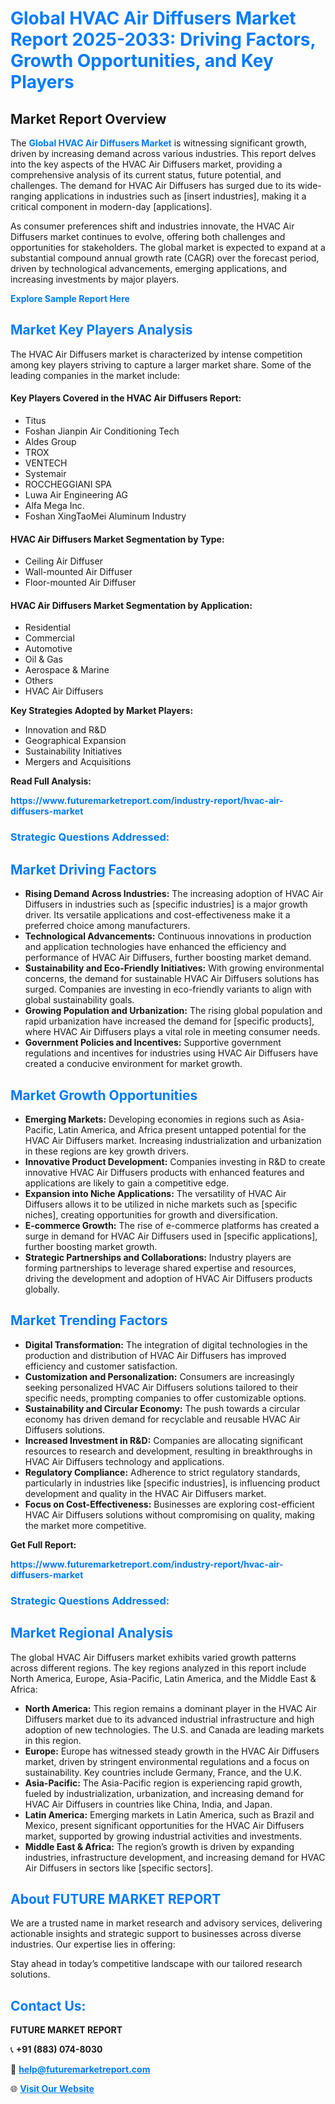 <h1 style="color: #007BFF;">Global HVAC Air Diffusers Market Report 2025-2033: Driving Factors, Growth Opportunities, and Key Players</h1>

<section id="overview">
<h2>Market Report Overview</h2>
<p>The <a href="https://www.futuremarketreport.com/industry-report/hvac-air-diffusers-market" style="color: #007BFF; text-decoration: none;"><strong>Global HVAC Air Diffusers Market</strong></a> is witnessing significant growth, driven by increasing demand across various industries. This report delves into the key aspects of the HVAC Air Diffusers market, providing a comprehensive analysis of its current status, future potential, and challenges. The demand for HVAC Air Diffusers has surged due to its wide-ranging applications in industries such as [insert industries], making it a critical component in modern-day [applications].</p>
<p>As consumer preferences shift and industries innovate, the HVAC Air Diffusers market continues to evolve, offering both challenges and opportunities for stakeholders. The global market is expected to expand at a substantial compound annual growth rate (CAGR) over the forecast period, driven by technological advancements, emerging applications, and increasing investments by major players.</p>
</section>

<section id="overview">
<p><a href="https://www.futuremarketreport.com/request-sample/reportId=128640" style="color: #007BFF; text-decoration: none;"><strong>Explore Sample Report Here</strong></a></p>
</section>

<section id="key-players">
<h2 style="color: #007BFF;">Market Key Players Analysis</h2>
<p>The HVAC Air Diffusers market is characterized by intense competition among key players striving to capture a larger market share. Some of the leading companies in the market include:</p>
<h4>Key Players Covered in the HVAC Air Diffusers Report:</h4>
<ul><li>Titus</li><li>Foshan Jianpin Air Conditioning Tech</li><li>Aldes Group</li><li>TROX</li><li>VENTECH</li><li>Systemair</li><li>ROCCHEGGIANI SPA</li><li>Luwa Air Engineering AG</li><li>Alfa Mega Inc.</li><li>Foshan XingTaoMei Aluminum Industry</li></ul>
<h4>HVAC Air Diffusers Market Segmentation by Type:</h4>
<ul><li>Ceiling Air Diffuser</li><li>Wall-mounted Air Diffuser</li><li>Floor-mounted Air Diffuser</li></ul>

<h4>HVAC Air Diffusers Market Segmentation by Application:</h4>
<ul><li>Residential</li><li>Commercial</li><li>Automotive</li><li>Oil &amp; Gas</li><li>Aerospace &amp; Marine</li><li>Others</li><li>HVAC Air Diffusers</li></ul>
<p><strong>Key Strategies Adopted by Market Players:</strong></p>
<ul>
<li>Innovation and R&D</li>
<li>Geographical Expansion</li>
<li>Sustainability Initiatives</li>
<li>Mergers and Acquisitions</li>
</ul>
</section>

<section>
<p><strong>Read Full Analysis: </strong></p><a href="https://www.futuremarketreport.com/industry-report/hvac-air-diffusers-market" style="color: #007BFF; text-decoration: none;"><strong>https://www.futuremarketreport.com/industry-report/hvac-air-diffusers-market</strong></a>
<h3 style="color: #007BFF;">Strategic Questions Addressed:</h3>
</section>

<section id="driving-factors">
<h2 style="color: #007BFF;">Market Driving Factors</h2>
<ul>
<li><strong>Rising Demand Across Industries:</strong> The increasing adoption of HVAC Air Diffusers in industries such as [specific industries] is a major growth driver. Its versatile applications and cost-effectiveness make it a preferred choice among manufacturers.</li>
<li><strong>Technological Advancements:</strong> Continuous innovations in production and application technologies have enhanced the efficiency and performance of HVAC Air Diffusers, further boosting market demand.</li>
<li><strong>Sustainability and Eco-Friendly Initiatives:</strong> With growing environmental concerns, the demand for sustainable HVAC Air Diffusers solutions has surged. Companies are investing in eco-friendly variants to align with global sustainability goals.</li>
<li><strong>Growing Population and Urbanization:</strong> The rising global population and rapid urbanization have increased the demand for [specific products], where HVAC Air Diffusers plays a vital role in meeting consumer needs.</li>
<li><strong>Government Policies and Incentives:</strong> Supportive government regulations and incentives for industries using HVAC Air Diffusers have created a conducive environment for market growth.</li>
</ul>
</section>

<section id="growth-opportunities">
<h2 style="color: #007BFF;">Market Growth Opportunities</h2>
<ul>
<li><strong>Emerging Markets:</strong> Developing economies in regions such as Asia-Pacific, Latin America, and Africa present untapped potential for the HVAC Air Diffusers market. Increasing industrialization and urbanization in these regions are key growth drivers.</li>
<li><strong>Innovative Product Development:</strong> Companies investing in R&D to create innovative HVAC Air Diffusers products with enhanced features and applications are likely to gain a competitive edge.</li>
<li><strong>Expansion into Niche Applications:</strong> The versatility of HVAC Air Diffusers allows it to be utilized in niche markets such as [specific niches], creating opportunities for growth and diversification.</li>
<li><strong>E-commerce Growth:</strong> The rise of e-commerce platforms has created a surge in demand for HVAC Air Diffusers used in [specific applications], further boosting market growth.</li>
<li><strong>Strategic Partnerships and Collaborations:</strong> Industry players are forming partnerships to leverage shared expertise and resources, driving the development and adoption of HVAC Air Diffusers products globally.</li>
</ul>
</section>

<section id="trending-factors">
<h2 style="color: #007BFF;">Market Trending Factors</h2>
<ul>
<li><strong>Digital Transformation:</strong> The integration of digital technologies in the production and distribution of HVAC Air Diffusers has improved efficiency and customer satisfaction.</li>
<li><strong>Customization and Personalization:</strong> Consumers are increasingly seeking personalized HVAC Air Diffusers solutions tailored to their specific needs, prompting companies to offer customizable options.</li>
<li><strong>Sustainability and Circular Economy:</strong> The push towards a circular economy has driven demand for recyclable and reusable HVAC Air Diffusers solutions.</li>
<li><strong>Increased Investment in R&D:</strong> Companies are allocating significant resources to research and development, resulting in breakthroughs in HVAC Air Diffusers technology and applications.</li>
<li><strong>Regulatory Compliance:</strong> Adherence to strict regulatory standards, particularly in industries like [specific industries], is influencing product development and quality in the HVAC Air Diffusers market.</li>
<li><strong>Focus on Cost-Effectiveness:</strong> Businesses are exploring cost-efficient HVAC Air Diffusers solutions without compromising on quality, making the market more competitive.</li>
</ul>
</section>

<section>
<p><strong>Get Full Report: </strong></p><a href="https://www.futuremarketreport.com/industry-report/hvac-air-diffusers-market" style="color: #007BFF; text-decoration: none;"><strong>https://www.futuremarketreport.com/industry-report/hvac-air-diffusers-market</strong></a>
<h3 style="color: #007BFF;">Strategic Questions Addressed:</h3>
</section>


<section id="regional-analysis">
<h2 style="color: #007BFF;">Market Regional Analysis</h2>
<p>The global HVAC Air Diffusers market exhibits varied growth patterns across different regions. The key regions analyzed in this report include North America, Europe, Asia-Pacific, Latin America, and the Middle East & Africa:</p>
<ul>
<li><strong>North America:</strong> This region remains a dominant player in the HVAC Air Diffusers market due to its advanced industrial infrastructure and high adoption of new technologies. The U.S. and Canada are leading markets in this region.</li>
<li><strong>Europe:</strong> Europe has witnessed steady growth in the HVAC Air Diffusers market, driven by stringent environmental regulations and a focus on sustainability. Key countries include Germany, France, and the U.K.</li>
<li><strong>Asia-Pacific:</strong> The Asia-Pacific region is experiencing rapid growth, fueled by industrialization, urbanization, and increasing demand for HVAC Air Diffusers in countries like China, India, and Japan.</li>
<li><strong>Latin America:</strong> Emerging markets in Latin America, such as Brazil and Mexico, present significant opportunities for the HVAC Air Diffusers market, supported by growing industrial activities and investments.</li>
<li><strong>Middle East & Africa:</strong> The region’s growth is driven by expanding industries, infrastructure development, and increasing demand for HVAC Air Diffusers in sectors like [specific sectors].</li>
</ul>
</section>

<footer>
<h2 style="color: #007BFF;">About FUTURE MARKET REPORT</h2>
<p>We are a trusted name in market research and advisory services, delivering actionable insights and strategic support to businesses across diverse industries. Our expertise lies in offering:</p>

<p>Stay ahead in today’s competitive landscape with our tailored research solutions.</p>

<h2 style="color: #007BFF;">Contact Us:</h2>
<p><strong>FUTURE MARKET REPORT</strong></p>
<p>📞 <strong>+91 (883) 074-8030</strong></p>
<p>📧 <strong><a href="mailto:help@futuremarketreport.com" style="color: #007BFF;">help@futuremarketreport.com</a></strong></p>
<p>🌐 <strong><a href="https://www.futuremarketreport.com/" style="color: #007BFF;">Visit Our Website</a></strong></p>
</footer>